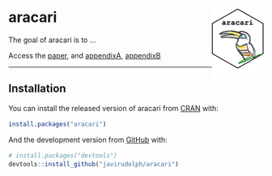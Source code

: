 
<!-- README.md is generated from README.Rmd. Please edit that file -->

# aracari <img src="images/aracari.png" align="right" height="139" />

<!-- badges: start -->

<!-- badges: end -->

The goal of aracari is to …

Access the
[paper](https://javirudolph.github.io/aracari/paper/paper.html), and
[appendixA](https://javirudolph.github.io/aracari/appendixA/appendixA.html), [appendixB](https://javirudolph.github.io/aracari/appendixB/appendixB.html)

-----

## Installation

You can install the released version of aracari from
[CRAN](https://CRAN.R-project.org) with:

``` r
install.packages("aracari")
```

And the development version from [GitHub](https://github.com/) with:

``` r
# install.packages("devtools")
devtools::install_github("javirudolph/aracari")
```

